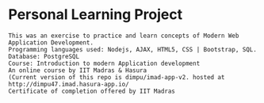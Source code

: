 # Personal Learning Project
~~~~~~~~~~~~~~~~~~~~~~~~~~~~~~~~~~~~~~~~~~~~~
This was an exercise to practice and learn concepts of Modern Web Application Development.
Programming languages used: Nodejs, AJAX, HTML5, CSS | Bootstrap, SQL.
Database: PostgreSQL
Course: Introduction to modern Application development
An online course by IIT Madras & Hasura
(Current version of this repo is dimpu/imad-app-v2. hosted at http://dimpu47.imad.hasura-app.io/
Certificate of completion offered by IIT Madras
~~~~~~~~~~~~~~~~~~~~~~~~~~~~~~~~~~~~~~~~~~~~~~~~~~~
